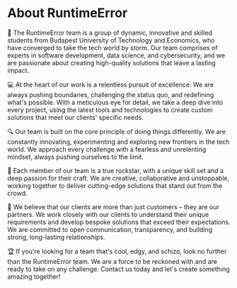 # About RuntimeError

🚀 The RuntimeError team is a group of dynamic, innovative and skilled students from Budapest University of Technology and Economics, who have converged to take the tech world by storm. Our team comprises of experts in software development, data science, and cybersecurity, and we are passionate about creating high-quality solutions that leave a lasting impact.

💻 At the heart of our work is a relentless pursuit of excellence. We are always pushing boundaries, challenging the status quo, and redefining what's possible. With a meticulous eye for detail, we take a deep dive into every project, using the latest tools and technologies to create custom solutions that meet our clients' specific needs.

🔍 Our team is built on the core principle of doing things differently. We are constantly innovating, experimenting and exploring new frontiers in the tech world. We approach every challenge with a fearless and unrelenting mindset, always pushing ourselves to the limit.

🌟 Each member of our team is a true rockstar, with a unique skill set and a deep passion for their craft. We are creative, collaborative and unstoppable, working together to deliver cutting-edge solutions that stand out from the crowd.

🤝 We believe that our clients are more than just customers – they are our partners. We work closely with our clients to understand their unique requirements and develop bespoke solutions that exceed their expectations. We are committed to open communication, transparency, and building strong, long-lasting relationships.

🏆 If you're looking for a team that's cool, edgy, and schizo, look no further than the RuntimeError team. We are a force to be reckoned with and are ready to take on any challenge. Contact us today and let's create something amazing together!
